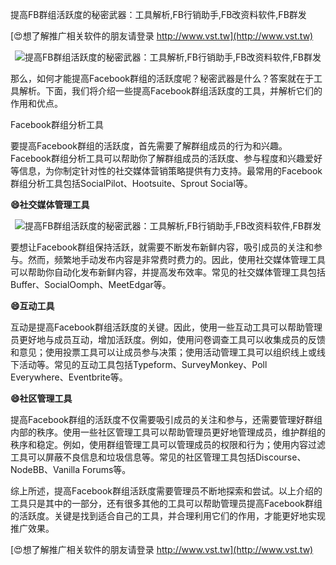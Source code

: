 提高FB群组活跃度的秘密武器：工具解析,FB行销助手,FB改资料软件,FB群发

[😍想了解推广相关软件的朋友请登录 http://www.vst.tw](http://www.vst.tw)

 <center><img src="https://vst.tw/MP4/tuiguang/png/3.png" alt="提高FB群组活跃度的秘密武器：工具解析,FB行销助手,FB改资料软件,FB群发"></center>

那么，如何才能提高Facebook群组的活跃度呢？秘密武器是什么？答案就在于工具解析。下面，我们将介绍一些提高Facebook群组活跃度的工具，并解析它们的作用和优点。

Facebook群组分析工具

要提高Facebook群组的活跃度，首先需要了解群组成员的行为和兴趣。Facebook群组分析工具可以帮助你了解群组成员的活跃度、参与程度和兴趣爱好等信息，为你制定针对性的社交媒体营销策略提供有力支持。最常用的Facebook群组分析工具包括SocialPilot、Hootsuite、Sprout Social等。

**😄社交媒体管理工具**

 <center><img src="https://vst.tw/MP4/tuiguang/png/0.png" alt="提高FB群组活跃度的秘密武器：工具解析,FB行销助手,FB改资料软件,FB群发"></center>

要想让Facebook群组保持活跃，就需要不断发布新鲜内容，吸引成员的关注和参与。然而，频繁地手动发布内容是非常费时费力的。因此，使用社交媒体管理工具可以帮助你自动化发布新鲜内容，并提高发布效率。常见的社交媒体管理工具包括Buffer、SocialOomph、MeetEdgar等。

**😄互动工具**

互动是提高Facebook群组活跃度的关键。因此，使用一些互动工具可以帮助管理员更好地与成员互动，增加活跃度。例如，使用问卷调查工具可以收集成员的反馈和意见；使用投票工具可以让成员参与决策；使用活动管理工具可以组织线上或线下活动等。常见的互动工具包括Typeform、SurveyMonkey、Poll Everywhere、Eventbrite等。

**😄社区管理工具**

提高Facebook群组的活跃度不仅需要吸引成员的关注和参与，还需要管理好群组内部的秩序。使用一些社区管理工具可以帮助管理员更好地管理成员，维护群组的秩序和稳定。例如，使用群组管理工具可以管理成员的权限和行为；使用内容过滤工具可以屏蔽不良信息和垃圾信息等。常见的社区管理工具包括Discourse、NodeBB、Vanilla Forums等。

综上所述，提高Facebook群组活跃度需要管理员不断地探索和尝试。以上介绍的工具只是其中的一部分，还有很多其他的工具可以帮助管理员提高Facebook群组的活跃度。关键是找到适合自己的工具，并合理利用它们的作用，才能更好地实现推广效果。

[😍想了解推广相关软件的朋友请登录 http://www.vst.tw](http://www.vst.tw)



